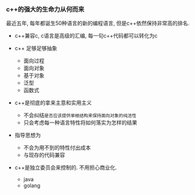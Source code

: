 ### c++的强大的生命力从何而来
最近五年, 每年都诞生50种语言的新的编程语言, 但是c++依然保持非常高的排名.

- c++兼容c, c语言是高级的汇编, 每一句c++代码都可以转化为c
- c++ 足够足够抽象
  - 面向过程
  - 面向对象
  - 基于对象
  - 泛型
  - 函数式
 
- c++是彻底的拿来主意和实用主义
  - 不会纠结`是否应该提供单根结构来保持面向对象的纯洁性`
  - 只会考虑每一种语言特性将如何落实为怎样的结果

- 指导思想为
  - 不会为用不到的特性付出成本
  - 与现存的代码兼容
 
- c++是独立委员会来控制的. 不用担心商业化.
  - java
  - golang
